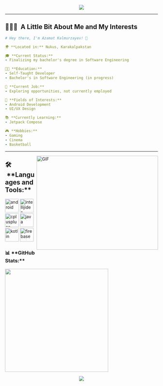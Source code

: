 <p align="center">
  <img src="https://capsule-render.vercel.app/api?type=waving&color=gradient&text=Hello!&height=100&section=header"/>
</p>

---

<h2> 👨🏻‍💻 &nbsp;A Little Bit About Me and My Interests</h2>

```yaml
# Hey there, I'm Azamat Kalmurzayev! 👋

🌍 **Located in:** Nukus, Karakalpakstan

🎓 **Current Status:**
- Finalizing my bachelor's degree in Software Engineering

👨‍💻 **Education:**
- Self-Taught Developer
- Bachelor's in Software Engineering (in progress)

💼 **Current Job:**
- Exploring opportunities, not currently employed

🚀 **Fields of Interests:**
- Android Development
- UI/UX Design

📚 **Currently Learning:**
- Jetpack Compose

🎮 **Hobbies:**
- Gaming
- Cinema
- Basketball

```
  
---  

<img align="right" alt="GIF" src="https://github.com/abhisheknaiidu/abhisheknaiidu/blob/master/code.gif?raw=true" width="400" height="310" />

<h2> 🛠️ &nbsp;**Languages and Tools:**</h2>
<p align="left">
<img src="https://cdn.jsdelivr.net/gh/devicons/devicon/icons/androidstudio/androidstudio-original.svg" alt="android" width="45" height="45"/>

<img src="https://cdn.jsdelivr.net/gh/devicons/devicon/icons/intellij/intellij-original.svg" alt="intellijidea" width="45" height="45"/>          
 
<img src="https://cdn.jsdelivr.net/gh/devicons/devicon/icons/cplusplus/cplusplus-original.svg" alt="cpluspluse" width="45" height="45" />      
          
<img src="https://cdn.jsdelivr.net/gh/devicons/devicon/icons/java/java-original.svg" alt="java" width="45" height="45"/>
  
<img src="https://cdn.jsdelivr.net/gh/devicons/devicon/icons/kotlin/kotlin-original.svg" alt="kotlin" width="45" height="45" />

<img src="https://cdn.jsdelivr.net/gh/devicons/devicon/icons/firebase/firebase-plain.svg" alt="firebase" width="45" height="45"/>       

</p>

<h3>📊&nbsp;**GitHub Stats:**</h3>
<div align="left"> 
  <img src="https://github-readme-stats.vercel.app/api?username=azadevs&show_icons=true&private_count=false&theme=dark" width="340"/>
</div>

<p align="center">
  <img src="https://capsule-render.vercel.app/api?type=waving&color=gradient&height=100&section=footer"/>
</p> 
